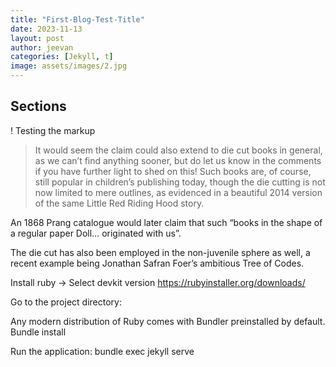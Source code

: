 ```yaml
---
title: "First-Blog-Test-Title"
date: 2023-11-13
layout: post
author: jeevan
categories: [Jekyll, t]
image: assets/images/2.jpg
---
```


## Sections

! Testing the markup

> It would seem the claim could also extend to die cut books in general, as we can’t find anything sooner, but do let us know in the comments if you have further light to shed on this! Such books are, of course, still popular in children’s publishing today, though the die cutting is not now limited to mere outlines, as evidenced in a beautiful 2014 version of the same Little Red Riding Hood story.

An 1868 Prang catalogue would later claim that such “books in the shape of a regular paper Doll… originated with us”.

The die cut has also been employed in the non-juvenile sphere as well, a recent example being Jonathan Safran Foer’s ambitious Tree of Codes.


Install ruby
-> Select devkit version
https://rubyinstaller.org/downloads/

Go to the project directory:

Any modern distribution of Ruby comes with Bundler preinstalled by default.
Bundle install

Run the application:
bundle exec jekyll serve